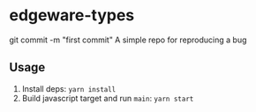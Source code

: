 # edgeware-types
git commit -m "first commit"
A simple repo for reproducing a bug

## Usage

1) Install deps: `yarn install`
2) Build javascript target and run `main`: `yarn start`